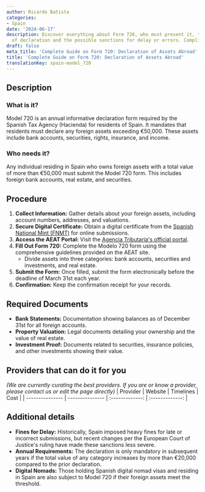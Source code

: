 ```yaml
---
author: Ricardo Batista
categories:
- Spain
date: '2024-06-17'
description: Discover everything about Form 720, who must present it, the process
  of declaration and the possible sanctions for delay or errors. Complies with the Treasury.
draft: false
meta_title: 'Complete Guide on Form 720: Declaration of Assets Abroad'
title: 'Complete Guide on Form 720: Declaration of Assets Abroad'
translationKey: spain-model_720
---
```



## Description
### What is it?
Model 720 is an annual informative declaration form required by the Spanish Tax Agency (Hacienda) for residents of Spain. It mandates that residents must declare any foreign assets exceeding €50,000. These assets include bank accounts, securities, rights, insurance, and income.

### Who needs it?
Any individual residing in Spain who owns foreign assets with a total value of more than €50,000 must submit the Model 720 form. This includes foreign bank accounts, real estate, and securities.

## Procedure
1. **Collect Information:** Gather details about your foreign assets, including account numbers, addresses, and valuations.
2. **Secure Digital Certificate:** Obtain a digital certificate from the [Spanish National Mint (FNMT)](https://www.sede.fnmt.gob.es/) for online submissions.
3. **Access the AEAT Portal:** Visit the [Agencia Tributaria's official portal](https://www.agenciatributaria.es/).
4. **Fill Out Form 720:** Complete the Modelo 720 form using the comprehensive guidelines provided on the AEAT site.
   - Divide assets into three categories: bank accounts, securities and investments, and real estate.
5. **Submit the Form:** Once filled, submit the form electronically before the deadline of March 31st each year.
6. **Confirmation:** Keep the confirmation receipt for your records.

## Required Documents
- **Bank Statements:** Documentation showing balances as of December 31st for all foreign accounts.
- **Property Valuation:** Legal documents detailing your ownership and the value of real estate.
- **Investment Proof:** Documents related to securities, insurance policies, and other investments showing their value.

## Providers that can do it for you
_(We are currently curating the best providers. If you are or know a provider, please contact us or edit the page directly)_
| Provider        |     Website     |     Timelines    |       Cost      |
| --------------- | --------------- |  :-------------: | :-------------: |

## Additional details
- **Fines for Delay:** Historically, Spain imposed heavy fines for late or incorrect submissions, but recent changes per the European Court of Justice's ruling have made these sanctions less severe.
- **Annual Requirements:** The declaration is only mandatory in subsequent years if the total value of any category increases by more than €20,000 compared to the prior declaration.
- **Digital Nomads:** Those holding Spanish digital nomad visas and residing in Spain are also subject to Model 720 if their foreign assets meet the threshold.
